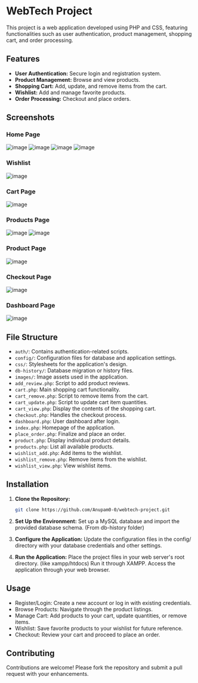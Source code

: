 # WebTech Project

This project is a web application developed using PHP and CSS, featuring functionalities such as user authentication, product management, shopping cart, and order processing.

## Features

- **User Authentication:** Secure login and registration system.
- **Product Management:** Browse and view products.
- **Shopping Cart:** Add, update, and remove items from the cart.
- **Wishlist:** Add and manage favorite products.
- **Order Processing:** Checkout and place orders.
  

## Screenshots
### Home Page
![image](https://github.com/user-attachments/assets/9df776f0-75c8-4462-b337-3bd76b5cc537)
![image](https://github.com/user-attachments/assets/f4b050e1-1afa-4a00-9e98-2ad5a3b58b9f)
![image](https://github.com/user-attachments/assets/18d1d43d-0b58-4be0-9de8-30f7ce55f53f)
![image](https://github.com/user-attachments/assets/03b4f262-0f39-4e39-a161-4cf1ffe35c8f)

### Wishlist
![image](https://github.com/user-attachments/assets/8c92c121-b8c8-4fe7-852f-58ecce84528e)

### Cart Page
![image](https://github.com/user-attachments/assets/a035fa0c-3b69-4c99-bcb6-c9f2b8992be0)

### Products Page
![image](https://github.com/user-attachments/assets/0b5aaeb4-1b5b-4d62-948e-b4e1a6c7e2a0)
![image](https://github.com/user-attachments/assets/eaba192d-992e-4de5-80c8-2287c9ad14f4)

### Product Page
![image](https://github.com/user-attachments/assets/5f7425fc-76e8-462d-8c05-238d3f94038a)

### Checkout Page
![image](https://github.com/user-attachments/assets/2c477ce9-468f-4d31-b225-0c3c6102a14b)

### Dashboard Page
![image](https://github.com/user-attachments/assets/df873a1c-1f1f-4ca0-ada3-2c49d681eaf9)



## File Structure

- `auth/`: Contains authentication-related scripts.
- `config/`: Configuration files for database and application settings.
- `css/`: Stylesheets for the application's design.
- `db-history/`: Database migration or history files.
- `images/`: Image assets used in the application.
- `add_review.php`: Script to add product reviews.
- `cart.php`: Main shopping cart functionality.
- `cart_remove.php`: Script to remove items from the cart.
- `cart_update.php`: Script to update cart item quantities.
- `cart_view.php`: Display the contents of the shopping cart.
- `checkout.php`: Handles the checkout process.
- `dashboard.php`: User dashboard after login.
- `index.php`: Homepage of the application.
- `place_order.php`: Finalize and place an order.
- `product.php`: Display individual product details.
- `products.php`: List all available products.
- `wishlist_add.php`: Add items to the wishlist.
- `wishlist_remove.php`: Remove items from the wishlist.
- `wishlist_view.php`: View wishlist items.

## Installation

1. **Clone the Repository:**
   ```bash
   git clone https://github.com/Anupam0-0/webtech-project.git
   ```
2. **Set Up the Environment:**
  Set up a MySQL database and import the provided database schema. (From db-history folder)

3. **Configure the Application:**
  Update the configuration files in the config/ directory with your database credentials and other settings.

4. **Run the Application:**
  Place the project files in your web server's root directory. (like xampp/htdocs)
  Run it through XAMPP.
  Access the application through your web browser.

## Usage
- Register/Login: Create a new account or log in with existing credentials.
- Browse Products: Navigate through the product listings.
- Manage Cart: Add products to your cart, update quantities, or remove items.
- Wishlist: Save favorite products to your wishlist for future reference.
- Checkout: Review your cart and proceed to place an order.


## Contributing
Contributions are welcome! Please fork the repository and submit a pull request with your enhancements.
